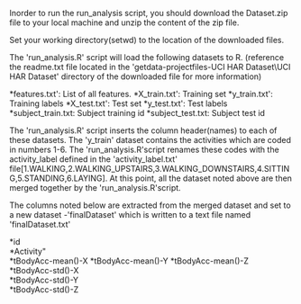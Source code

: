 Inorder to run the run_analysis script, you should download the Dataset.zip file to your local machine and unzip the content of the zip file.

Set your working directory(setwd) to the location of the downloaded files.

The 'run_analysis.R' script will load the following datasets to R. (reference the readme.txt file located in the 'getdata-projectfiles-UCI HAR Dataset\UCI HAR Dataset\' directory
of the downloaded file for more information)

*features.txt': List of all features.
*X_train.txt': Training set
*y_train.txt': Training labels
*X_test.txt': Test set
*y_test.txt': Test labels
*subject_train.txt: Subject training id
*subject_test.txt: Subject test id

The 'run_analysis.R' script inserts the column header(names) to each of these datasets. The 'y_train' dataset contains the activities which are coded in numbers 1-6. 
The 'run_analysis.R'script renames these codes with the activity_label defined in the 'activity_label.txt' file[1.WALKING,2.WALKING_UPSTAIRS,3.WALKING_DOWNSTAIRS,4.SITTING,5.STANDING,6.LAYING].
At this point, all the dataset noted above are then merged together by the 'run_analysis.R'script.

The columns noted below are extracted from the merged dataset and set to a new dataset -'finalDataset' which is written to a text file named 'finalDataset.txt'
 

*id               
*Activity"          
*tBodyAcc-mean()-X 
*tBodyAcc-mean()-Y 
*tBodyAcc-mean()-Z
*tBodyAcc-std()-X  
*tBodyAcc-std()-Y  
*tBodyAcc-std()-Z
